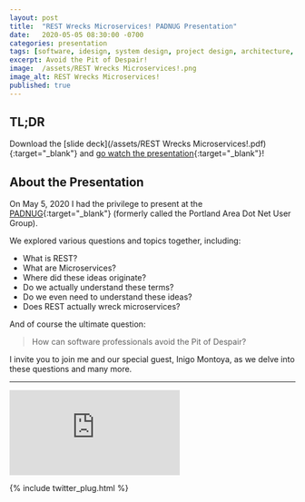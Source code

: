 ```yaml
---
layout: post
title:  "REST Wrecks Microservices! PADNUG Presentation"
date:   2020-05-05 08:30:00 -0700
categories: presentation
tags: [software, idesign, system design, project design, architecture, se radio, software engineering radio]
excerpt: Avoid the Pit of Despair!
image:  /assets/REST Wrecks Microservices!.png
image_alt: REST Wrecks Microservices!
published: true
---
```


## TL;DR

Download the [slide deck](/assets/REST Wrecks Microservices!.pdf){:target="_blank"} and [go watch the presentation](https://www.youtube-nocookie.com/embed/0hzMEjVfHhg?start=772){:target="_blank"}!

## About the Presentation

On May 5, 2020 I had the privilege to present at the [PADNUG](https://www.meetup.com/PADNUG/events/jscxtmybchbhb/){:target="_blank"} (formerly called the Portland Area Dot Net User Group).

We explored various questions and topics together, including:

* What is REST?
* What are Microservices?
* Where did these ideas originate?
* Do we actually understand these terms?
* Do we even need to understand these ideas?
* Does REST actually wreck microservices?

And of course the ultimate question:

> How can software professionals avoid the Pit of Despair?

I invite you to join me and our special guest, Inigo Montoya, as we delve into these questions and many more.

<hr />

<div class="framer">
  <iframe src="https://www.youtube-nocookie.com/embed/0hzMEjVfHhg?start=772" frameborder="0" allow="accelerometer; encrypted-media; gyroscope; picture-in-picture" allowfullscreen></iframe>
</div>

{% include twitter_plug.html %}
